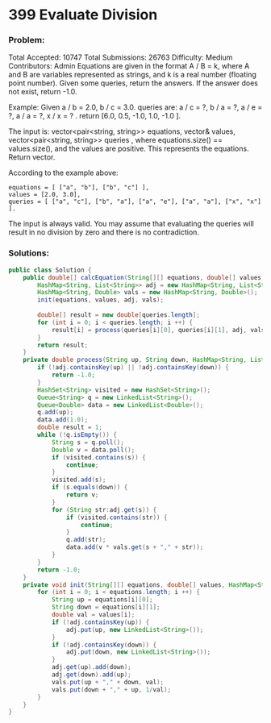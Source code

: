 # 399 Evaluate Division

### Problem:

Total Accepted: 10747
Total Submissions: 26763
Difficulty: Medium
Contributors: Admin
Equations are given in the format A / B = k, where A and B are variables represented as strings, and k is a real number (floating point number). Given some queries, return the answers. If the answer does not exist, return -1.0.

Example:
Given a / b = 2.0, b / c = 3.0. 
queries are: a / c = ?, b / a = ?, a / e = ?, a / a = ?, x / x = ? . 
return [6.0, 0.5, -1.0, 1.0, -1.0 ].

The input is: vector<pair<string, string>> equations, vector<double>& values, vector<pair<string, string>> queries , where equations.size() == values.size(), and the values are positive. This represents the equations. Return vector<double>.

According to the example above:
```
equations = [ ["a", "b"], ["b", "c"] ],
values = [2.0, 3.0],
queries = [ ["a", "c"], ["b", "a"], ["a", "e"], ["a", "a"], ["x", "x"] ]. 
```

The input is always valid. You may assume that evaluating the queries will result in no division by zero and there is no contradiction.

### Solutions:

```java
public class Solution {
    public double[] calcEquation(String[][] equations, double[] values, String[][] queries) {
        HashMap<String, List<String>> adj = new HashMap<String, List<String>>();
        HashMap<String, Double> vals = new HashMap<String, Double>();
        init(equations, values, adj, vals);
        
        double[] result = new double[queries.length];
        for (int i = 0; i < queries.length; i ++) {
            result[i] = process(queries[i][0], queries[i][1], adj, vals);
        }
        return result;
    }
    private double process(String up, String down, HashMap<String, List<String>> adj, HashMap<String, Double> vals) {
        if (!adj.containsKey(up) || !adj.containsKey(down)) {
            return -1.0;
        }
        HashSet<String> visited = new HashSet<String>();
        Queue<String> q = new LinkedList<String>();
        Queue<Double> data = new LinkedList<Double>();
        q.add(up);
        data.add(1.0);
        double result = 1;
        while (!q.isEmpty()) {
            String s = q.poll();
            Double v = data.poll();
            if (visited.contains(s)) {
                continue;
            }
            visited.add(s);
            if (s.equals(down)) {
                return v;
            }
            for (String str:adj.get(s)) {
                if (visited.contains(str)) {
                    continue;
                }
                q.add(str);
                data.add(v * vals.get(s + "," + str));
            }
        }
        return -1.0;
    }
    private void init(String[][] equations, double[] values, HashMap<String, List<String>> adj, HashMap<String, Double> vals) {
        for (int i = 0; i < equations.length; i ++) {
            String up = equations[i][0];
            String down = equations[i][1];
            double val = values[i];
            if (!adj.containsKey(up)) {
                adj.put(up, new LinkedList<String>());
            }
            if (!adj.containsKey(down)) {
                adj.put(down, new LinkedList<String>());
            }
            adj.get(up).add(down);
            adj.get(down).add(up);
            vals.put(up + "," + down, val);
            vals.put(down + "," + up, 1/val);
        }
    }
}
```
